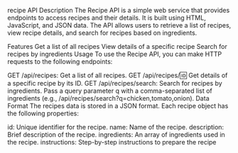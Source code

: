 recipe API
Description
The Recipe API is a simple web service that provides endpoints to access recipes and their details. It is built using HTML, JavaScript, and JSON data. The API allows users to retrieve a list of recipes, view recipe details, and search for recipes based on ingredients.

Features
Get a list of all recipes
View details of a specific recipe
Search for recipes by ingredients
Usage
To use the Recipe API, you can make HTTP requests to the following endpoints:

GET /api/recipes: Get a list of all recipes.
GET /api/recipes/:id: Get details of a specific recipe by its ID.
GET /api/recipes/search: Search for recipes by ingredients. Pass a query parameter q with a comma-separated list of ingredients (e.g., /api/recipes/search?q=chicken,tomato,onion).
Data Format
The recipes data is stored in a JSON format. Each recipe object has the following properties:

id: Unique identifier for the recipe.
name: Name of the recipe.
description: Brief description of the recipe.
ingredients: An array of ingredients used in the recipe.
instructions: Step-by-step instructions to prepare the recipe
